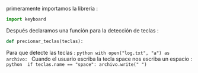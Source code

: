 primeramente importamos la libreria : 
  ```python
  import keyboard
  ```
Después declaramos una función para la detección de teclas :
  ```python
  def precionar_teclas(teclas):
  ```
Para que detecte las teclas :
    ```python
    with open("log.txt", "a") as archivo:
    ```
Cuando el usuario escriba la tecla space nos escriba un espacio :
        ```python 
        if teclas.name == "space":
        archivo.write(" ")
        ```
